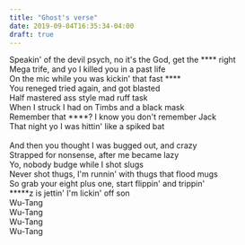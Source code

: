 ```yaml
---
title: "Ghost's verse"
date: 2019-09-04T16:35:34-04:00
draft: true
---
```


Speakin' of the devil psych, no it's the God, get the **** right<br>
Mega trife, and yo I killed you in a past life<br>
On the mic while you was kickin' that fast ****<br>
You reneged tried again, and got blasted<br>
Half mastered ass style mad ruff task<br>
When I struck I had on Timbs and a black mask<br>
Remember that ****? I know you don't remember Jack<br>
That night yo I was hittin' like a spiked bat<br><br>
And then you thought I was bugged out, and crazy<br>
Strapped for nonsense, after me became lazy<br>
Yo, nobody budge while I shot slugs<br>
Never shot thugs, I'm runnin' with thugs that flood mugs<br>
So grab your eight plus one, start flippin' and trippin'<br>
*****z is jettin' I'm lickin' off son<br>
Wu-Tang<br>
Wu-Tang<br>
Wu-Tang<br>
Wu-Tang<br>